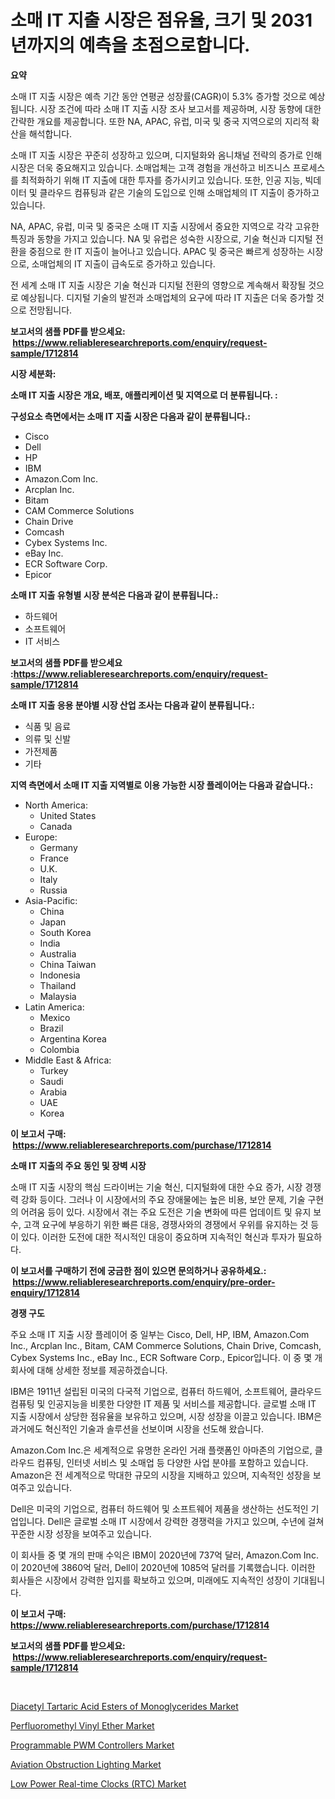 <p><h1>소매 IT 지출 시장은 점유율, 크기 및 2031년까지의 예측을 초점으로합니다.</h1></p><p><strong>요약</strong></p>
<p><p>소매 IT 지출 시장은 예측 기간 동안 연평균 성장률(CAGR)이 5.3% 증가할 것으로 예상됩니다. 시장 조건에 따라 소매 IT 지출 시장 조사 보고서를 제공하며, 시장 동향에 대한 간략한 개요를 제공합니다. 또한 NA, APAC, 유럽, 미국 및 중국 지역으로의 지리적 확산을 해석합니다. </p><p>소매 IT 지출 시장은 꾸준히 성장하고 있으며, 디지털화와 옴니채널 전략의 증가로 인해 시장은 더욱 중요해지고 있습니다. 소매업체는 고객 경험을 개선하고 비즈니스 프로세스를 최적화하기 위해 IT 지출에 대한 투자를 증가시키고 있습니다. 또한, 인공 지능, 빅데이터 및 클라우드 컴퓨팅과 같은 기술의 도입으로 인해 소매업체의 IT 지출이 증가하고 있습니다.</p><p>NA, APAC, 유럽, 미국 및 중국은 소매 IT 지출 시장에서 중요한 지역으로 각각 고유한 특징과 동향을 가지고 있습니다. NA 및 유럽은 성숙한 시장으로, 기술 혁신과 디지털 전환을 중점으로 한 IT 지출이 늘어나고 있습니다. APAC 및 중국은 빠르게 성장하는 시장으로, 소매업체의 IT 지출이 급속도로 증가하고 있습니다.</p><p>전 세계 소매 IT 지출 시장은 기술 혁신과 디지털 전환의 영향으로 계속해서 확장될 것으로 예상됩니다. 디지털 기술의 발전과 소매업체의 요구에 따라 IT 지출은 더욱 증가할 것으로 전망됩니다.</p></p>
<p><strong>보고서의 샘플 PDF를 받으세요: &nbsp;<a href="https://www.reliableresearchreports.com/enquiry/request-sample/1712814">https://www.reliableresearchreports.com/enquiry/request-sample/1712814</a></strong></p>
<p><strong>시장 세분화:</strong></p>
<p><strong> 소매 IT 지출 시장은 개요, 배포, 애플리케이션 및 지역으로 더 분류됩니다. :</strong></p>
<p><strong>구성요소 측면에서는 소매 IT 지출 시장은 다음과 같이 분류됩니다.:</strong></p>
<p><ul><li>Cisco</li><li>Dell</li><li>HP</li><li>IBM</li><li>Amazon.Com Inc.</li><li>Arcplan Inc.</li><li>Bitam</li><li>CAM Commerce Solutions</li><li>Chain Drive</li><li>Comcash</li><li>Cybex Systems Inc.</li><li>eBay Inc.</li><li>ECR Software Corp.</li><li>Epicor</li></ul></p>
<p><strong> 소매 IT 지출 유형별 시장 분석은 다음과 같이 분류됩니다.:</strong></p>
<p><ul><li>하드웨어</li><li>소프트웨어</li><li>IT 서비스</li></ul></p>
<p><strong>보고서의 샘플 PDF를 받으세요 :<a href="https://www.reliableresearchreports.com/enquiry/request-sample/1712814">https://www.reliableresearchreports.com/enquiry/request-sample/1712814</a></strong></p>
<p><strong> 소매 IT 지출 응용 분야별 시장 산업 조사는 다음과 같이 분류됩니다.:</strong></p>
<p><ul><li>식품 및 음료</li><li>의류 및 신발</li><li>가전제품</li><li>기타</li></ul></p>
<p><strong>지역 측면에서 소매 IT 지출 지역별로 이용 가능한 시장 플레이어는 다음과 같습니다.:</strong></p>
<p><ul>
    <li>
        North America:
        <ul>
            <li>United States</li>
            <li>Canada</li>
        </ul>
    </li>
    <li>
        Europe:
        <ul>
            <li>Germany</li>
            <li>France</li>
            <li>U.K.</li>
            <li>Italy</li>
            <li>Russia</li>
        </ul>
    </li>
    <li>
        Asia-Pacific:
        <ul>
            <li>China</li>
            <li>Japan</li>
            <li>South Korea</li>
            <li>India</li>
            <li>Australia</li>
            <li>China Taiwan</li>
            <li>Indonesia</li>
            <li>Thailand</li>
            <li>Malaysia</li>
        </ul>
    </li>
    <li>
        Latin America:
        <ul>
            <li>Mexico</li>
            <li>Brazil</li>
            <li>Argentina Korea</li>
            <li>Colombia</li>
        </ul>
    </li>
    <li>
        Middle East & Africa:
        <ul>
            <li>Turkey</li>
            <li>Saudi</li>
            <li>Arabia</li>
            <li>UAE</li>
            <li>Korea</li>
        </ul>
    </li>
    </ul></p>
<p><strong>이 보고서 구매: &nbsp;<a href="https://www.reliableresearchreports.com/purchase/1712814">https://www.reliableresearchreports.com/purchase/1712814</a></strong></p>
<p><strong>소매 IT 지출의 주요 동인 및 장벽 시장</strong></p>
<p><p>소매 IT 지출 시장의 핵심 드라이버는 기술 혁신, 디지털화에 대한 수요 증가, 시장 경쟁력 강화 등이다. 그러나 이 시장에서의 주요 장애물에는 높은 비용, 보안 문제, 기술 구현의 어려움 등이 있다. 시장에서 겪는 주요 도전은 기술 변화에 따른 업데이트 및 유지 보수, 고객 요구에 부응하기 위한 빠른 대응, 경쟁사와의 경쟁에서 우위를 유지하는 것 등이 있다. 이러한 도전에 대한 적시적인 대응이 중요하며 지속적인 혁신과 투자가 필요하다.</p></p>
<p><strong>이 보고서를 구매하기 전에 궁금한 점이 있으면 문의하거나 공유하세요.: &nbsp;<a href="https://www.reliableresearchreports.com/enquiry/pre-order-enquiry/1712814">https://www.reliableresearchreports.com/enquiry/pre-order-enquiry/1712814</a></strong></p>
<p><strong>경쟁 구도</strong></p>
<p><p>주요 소매 IT 지출 시장 플레이어 중 일부는 Cisco, Dell, HP, IBM, Amazon.Com Inc., Arcplan Inc., Bitam, CAM Commerce Solutions, Chain Drive, Comcash, Cybex Systems Inc., eBay Inc., ECR Software Corp., Epicor입니다. 이 중 몇 개 회사에 대해 상세한 정보를 제공하겠습니다.</p><p>IBM은 1911년 설립된 미국의 다국적 기업으로, 컴퓨터 하드웨어, 소프트웨어, 클라우드 컴퓨팅 및 인공지능을 비롯한 다양한 IT 제품 및 서비스를 제공합니다. 글로벌 소매 IT 지출 시장에서 상당한 점유율을 보유하고 있으며, 시장 성장을 이끌고 있습니다. IBM은 과거에도 혁신적인 기술과 솔루션을 선보이며 시장을 선도해 왔습니다.</p><p>Amazon.Com Inc.은 세계적으로 유명한 온라인 거래 플랫폼인 아마존의 기업으로, 클라우드 컴퓨팅, 인터넷 서비스 및 소매업 등 다양한 사업 분야를 포함하고 있습니다. Amazon은 전 세계적으로 막대한 규모의 시장을 지배하고 있으며, 지속적인 성장을 보여주고 있습니다.</p><p>Dell은 미국의 기업으로, 컴퓨터 하드웨어 및 소프트웨어 제품을 생산하는 선도적인 기업입니다. Dell은 글로벌 소매 IT 시장에서 강력한 경쟁력을 가지고 있으며, 수년에 걸쳐 꾸준한 시장 성장을 보여주고 있습니다.</p><p>이 회사들 중 몇 개의 판매 수익은 IBM이 2020년에 737억 달러, Amazon.Com Inc.이 2020년에 3860억 달러, Dell이 2020년에 1085억 달러를 기록했습니다. 이러한 회사들은 시장에서 강력한 입지를 확보하고 있으며, 미래에도 지속적인 성장이 기대됩니다.</p></p>
<p><strong>이 보고서 구매: &nbsp; <a href="https://www.reliableresearchreports.com/purchase/1712814">https://www.reliableresearchreports.com/purchase/1712814</a></strong></p>
<p><strong>보고서의 샘플 PDF를 받으세요: &nbsp;<a href="https://www.reliableresearchreports.com/enquiry/request-sample/1712814">https://www.reliableresearchreports.com/enquiry/request-sample/1712814</a></strong><strong></strong></p>
<p>&nbsp;</p>
<p><p><a href="https://view.publitas.com/reportprime-1/diacetyl-tartaric-acid-esters-of-monoglycerides-market-provides-a-comprehensive-analysis-including-a-macro-overview-of-the-market-as-well-as-micro-details-such-as-market-size-and-competitive-landscape/">Diacetyl Tartaric Acid Esters of Monoglycerides Market</a></p><p><a href="https://view.publitas.com/reportprime-1/decoding-the-perfluoromethyl-vinyl-ether-market-a-deep-dive-into-the-latest-market-trends-market-segmentation-and-competitive-analysis/">Perfluoromethyl Vinyl Ether Market</a></p><p><a href="https://sore-arch-6db.notion.site/Programmable-PWM-Controllers-Market-Challenges-Opportunities-and-Growth-Drivers-and-Major-Market--d3839983b7df40a88e1ca45f0f6a386d">Programmable PWM Controllers Market</a></p><p><a href="https://issuu.com/reportprime-2/docs/aviation-obstruction-lighting-market-size-2030.ppt">Aviation Obstruction Lighting Market</a></p><p><a href="https://confirmed-shield-e13.notion.site/Low-Power-Real-time-Clocks-RTC-Market-Analysis-and-Market-Size-Global-Industry-Overview-Market-S-c94efce78c684a65b791a71f6fb6407f">Low Power Real-time Clocks (RTC) Market</a></p></p>